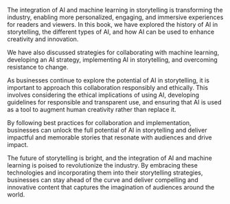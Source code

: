 

The integration of AI and machine learning in storytelling is transforming the industry, enabling more personalized, engaging, and immersive experiences for readers and viewers. In this book, we have explored the history of AI in storytelling, the different types of AI, and how AI can be used to enhance creativity and innovation.

We have also discussed strategies for collaborating with machine learning, developing an AI strategy, implementing AI in storytelling, and overcoming resistance to change.

As businesses continue to explore the potential of AI in storytelling, it is important to approach this collaboration responsibly and ethically. This involves considering the ethical implications of using AI, developing guidelines for responsible and transparent use, and ensuring that AI is used as a tool to augment human creativity rather than replace it.

By following best practices for collaboration and implementation, businesses can unlock the full potential of AI in storytelling and deliver impactful and memorable stories that resonate with audiences and drive impact.

The future of storytelling is bright, and the integration of AI and machine learning is poised to revolutionize the industry. By embracing these technologies and incorporating them into their storytelling strategies, businesses can stay ahead of the curve and deliver compelling and innovative content that captures the imagination of audiences around the world.

